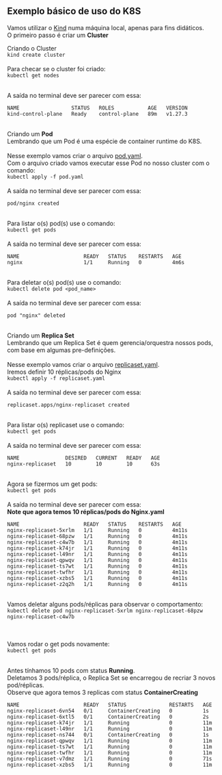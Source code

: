 ## Exemplo básico de uso do K8S
Vamos utilizar o [Kind](https://kind.sigs.k8s.io/) numa máquina local, apenas para fins didáticos.<br>
O primeiro passo é criar um __Cluster__

Criando o Cluster<br>
   ```kind create cluster```<br><br>
   Para checar se o cluster foi criado:<br>
   ```kubectl get nodes```<br><br>
   
A saída no terminal deve ser parecer com essa:<br>
   ```shell
NAME                 STATUS   ROLES           AGE   VERSION
kind-control-plane   Ready    control-plane   89m   v1.27.3
```


<br>Criando um __Pod__<br>
Lembrando que um Pod é uma espécie de container runtime do K8S.<br><br>
Nesse exemplo vamos criar o arquivo [pod.yaml](https://github.com/ericolvr/K8S/blob/master/pod.yaml).<br>
Com o arquivo criado vamos executar esse Pod no nosso cluster com o comando:<br>
```kubectl apply -f pod.yaml```<br><br>
A saída no terminal deve ser parecer com essa:<br>
   ```shell
pod/nginx created
```
<br>Para listar o(s) pod(s) use o comando:<br>
```kubectl get pods```<br><br>
A saída no terminal deve ser parecer com essa:<br>
   ```shell
NAME                     READY   STATUS    RESTARTS   AGE
nginx                    1/1     Running   0          4m6s
```

<br>Para deletar o(s) pod(s) use o comando:<br>
```kubectl delete pod <pod_name>```<br><br>
A saída no terminal deve ser parecer com essa:<br>
   ```shell
pod "nginx" deleted
```

<br>Criando um __Replica Set__<br>
Lembrando que um Replica Set é quem gerencia/orquestra nossos pods, com base em algumas pre-definições.<br><br>
Nesse exemplo vamos criar o arquivo [replicaset.yaml](https://github.com/ericolvr/K8S/blob/master/replicaset.yaml).<br>
Iremos definir 10 réplicas/pods do Nginx <br>
```kubectl apply -f replicaset.yaml```<br><br>
A saída no terminal deve ser parecer com essa:<br>
   ```shell
replicaset.apps/nginx-replicaset created
```

<br>Para listar o(s) replicaset use o comando:<br>
```kubectl get pods```<br><br>
A saída no terminal deve ser parecer com essa:<br>
   ```shell
NAME               DESIRED   CURRENT   READY   AGE
nginx-replicaset   10        10        10      63s
```

<br>Agora se fizermos um get pods:<br>
```kubectl get pods```<br><br>
A saída no terminal deve ser parecer com essa:<br>
__Note que agora temos 10 réplicas/pods do Nginx.yaml__
   ```shell
NAME                     READY   STATUS    RESTARTS   AGE
nginx-replicaset-5xrlm   1/1     Running   0          4m11s
nginx-replicaset-68pzw   1/1     Running   0          4m11s
nginx-replicaset-c4w7b   1/1     Running   0          4m11s
nginx-replicaset-k74jr   1/1     Running   0          4m11s
nginx-replicaset-l49nr   1/1     Running   0          4m11s
nginx-replicaset-qpwqv   1/1     Running   0          4m11s
nginx-replicaset-ts7wt   1/1     Running   0          4m11s
nginx-replicaset-twfhr   1/1     Running   0          4m11s
nginx-replicaset-xzbs5   1/1     Running   0          4m11s
nginx-replicaset-z2q2h   1/1     Running   0          4m11s
```


<br>Vamos deletar alguns pods/réplicas para observar o comportamento:<br>
```kubectl delete pod nginx-replicaset-5xrlm nginx-replicaset-68pzw nginx-replicaset-c4w7b```<br><br>


<br>Vamos rodar o get pods novamente:<br>
```kubectl get pods```<br><br>

Antes tínhamos 10 pods com status __Running__.<br>
Deletamos 3 pods/réplica, o Replica Set se encarregou de recriar 3 novos pod/réplicas.<br>
Observe que agora temos 3 replicas com status __ContainerCreating__
   ```shell
NAME                     READY   STATUS              RESTARTS   AGE
nginx-replicaset-6vn54   0/1     ContainerCreating   0          1s
nginx-replicaset-6xtl5   0/1     ContainerCreating   0          2s
nginx-replicaset-k74jr   1/1     Running             0          11m
nginx-replicaset-l49nr   1/1     Running             0          11m
nginx-replicaset-ns744   0/1     ContainerCreating   0          1s
nginx-replicaset-qpwqv   1/1     Running             0          11m
nginx-replicaset-ts7wt   1/1     Running             0          11m
nginx-replicaset-twfhr   1/1     Running             0          11m
nginx-replicaset-v7dmz   1/1     Running             0          71s
nginx-replicaset-xzbs5   1/1     Running             0          11m
```
<br>


